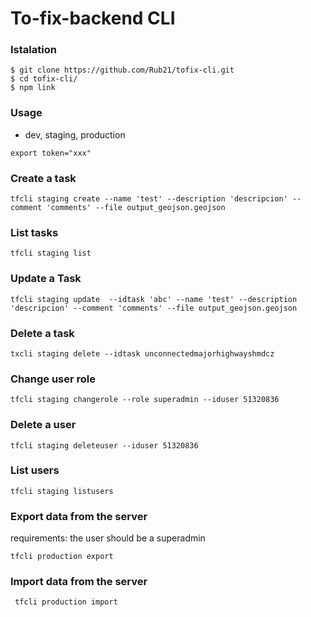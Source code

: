 # To-fix-backend CLI

### Istalation

```
$ git clone https://github.com/Rub21/tofix-cli.git
$ cd tofix-cli/
$ npm link

```

### Usage

- dev, staging, production

`export token="xxx"`

### Create a task

`tfcli staging create --name 'test' --description 'descripcion' --comment 'comments' --file output_geojson.geojson`

### List tasks

`tfcli staging list`

### Update a Task


`tfcli staging update  --idtask 'abc' --name 'test' --description 'descripcion' --comment 'comments' --file output_geojson.geojson`


### Delete a task

`txcli staging delete --idtask unconnectedmajorhighwayshmdcz`

### Change user role

`tfcli staging changerole --role superadmin --iduser 51320836`

### Delete a user

`tfcli staging deleteuser --iduser 51320836`

### List users

`tfcli staging listusers`

### Export data from the server

requirements: the user should be a superadmin

`tfcli production export`

### Import data from the server

` tfcli production import`
